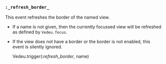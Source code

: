 ### `:_refresh_border_`
This event refreshes the border of the named view.

- If a name is not given, then the currently focussed view will be
  refreshed as defined by `Vedeu.focus`.
- If the view does not have a border or the border is not enabled,
  this event is silently ignored.

    Vedeu.trigger(:_refresh_border_, name)
